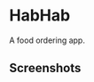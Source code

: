 # HabHab

A food ordering app.

## Screenshots

<p align="center>
  <img src="https://github.com/raffyamoguis/habhab/blob/main/assets/screenshots/1.png" width="250" />
</p>
